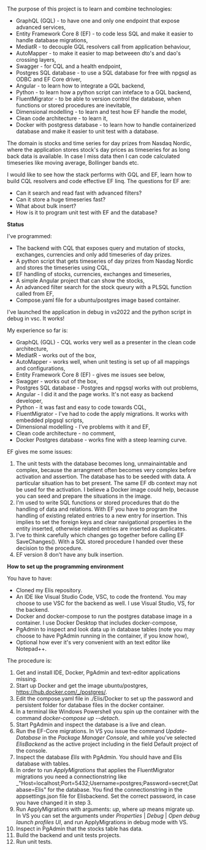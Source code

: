 The purpose of this project is to learn and combine technologies:
* GraphQL (GQL) - to have one and only one endpoint that expose advanced services,
* Entity Framework Core 8 (EF) - to code less SQL and make it easier to handle database migrations,
* MediatR - to decouple GQL resolvers call from application behaviour,
* AutoMapper - to make it easier to map betweeen dto's and dao's crossing layers,   
* Swagger - for CQL and a health endpoint,
* Postgres SQL database - to use a SQL database for free with npgsql as ODBC and EF Core driver,
* Angular - to learn how to integrate a GQL backend,
* Python - to learn how a python script can inteface to a GQL backend,
* FluentMigrator - to be able to version control the database, when functions or stored procedures are inevitable,
* Dimensional modelling - to learn and test how EF handle the model,
* Clean code architecture - to learn it,
* Docker with postgress database - to learn how to handle containerized database and make it easier to unit test with a database.

The domain is stocks and time series for day prizes from Nasdaq Nordic, where the application stores stock's day prices as timeseries for as long back data is available. In case I miss data then I can code calculated timeseries like moving average, Bollinger bands etc.

I would like to see how the stack performs with GQL and EF, learn how to build CQL resolvers and code effective EF linq.
The questions for EF are:
* Can it search and read fast with advanced filters?
* Can it store a huge timeseries fast?
* What about bulk insert?
* How is it to program unit test with EF and the database?

**Status**

I've programmed:
* The backend with CQL that exposes query and mutation of stocks, exchanges, currencies and only add timeseries of day prizes.
* A python script that gets timeseries of day prizes from Nasdag Nordic and stores the timeseries using CQL,
* EF handling of stocks, currencies, exchanges and timeseries,
* A simple Angular project that can show the stocks,
* An advanced filter search for the stock queury with a PLSQL function called from EF,
* Compose.yaml file for a ubuntu/postgres image based container.

I've launched the application in debug in vs2022 and the python script in debug in vsc. It works!

My experience so far is:
* GraphQL (GQL) - CQL works very well as a presenter in the clean code architecture,
* MediatR - works out of the box,
* AutoMapper - works well, when unit testing is set up of all mappings and configurations,
* Entity Framework Core 8 (EF) - gives me issues see below,
* Swagger - works out of the box,
* Postgres SQL database - Postgres and npgsql works with out problems,
* Angular - I did it and the page works. It's not easy as backend developer,
* Python - it was fast and easy to code towards CQL,
* FluentMigrator - I've had to code the apply migrations. It works with embedded plpgsql scripts,
* Dimensional modelling - I've problems with it and EF,
* Clean code architecture - no comment,
* Docker Postgres database - works fine with a steep learning curve.

EF gives me some issues:
1) The unit tests with the database becomes long, unmainaintable and complex, because the arrangment often becomes very complex before activation and assertion. The database has to be seeded with data. A particular situation has to bet present. The same EF db context may not be used for the activation. I believe a Docker image could help, because you can seed and prepare the situations in the image.
2) I'm used to write SQL functions or stored procedures that do the handling of data and relations. With EF you have to program the handling of existing related entries to a new entry for insertion. This implies to set the foreign keys and clear navigational properties in the entity inserted, otherwise related entries are inserted as duplicates.
3) I've to think carefully which changes go together before calling EF SaveChanges(). With a SQL stored procedure I handed over these decision to the procedure.
4) EF version 8 don't have any bulk insertion.

**How to set up the programming environment**

You have to have:
* Cloned my Elis repository.
* An IDE like Visual Studio Code, VSC, to code the frontend. You may choose to use VSC for the backend as well. I use Visual Studio, VS, for the backend.
* Docker and docker-compose to run the postgres database image in a container. I use Docker Desktop that includes docker-compose,
* PgAdmin to inspect and look data up in database tables (note you may choose to have PgAdmin running in the container, if you know how),
* Optional how ever it's very convenient with an text editor like Notepad++.

The procedure is:
1. Get and install IDE, Docker, PgAdmin and text-editor applications missing.
2. Start up Docker and get the image ubuntu/postgres, https://hub.docker.com/_/postgres/.
3. Edit the compose.yaml file in ./Elis/Docker to set up the password and persistent folder for database files in the docker container.
4. In a terminal like Windows Powershell you spin up the container with the command _docker-compose up --detach_.
5. Start PgAdmin and inspect the database is a live and clean.
6. Run the EF-Core migrations. In VS you issue the command _Update-Database_ in the _Package Manager Console_, and while you've selected _ElisBackend_ as the active project including in the field Default project of the console.
7. Inspect the database _Elis_ with PgAdmin. You should have and Elis database with tables.
8. In order to run _ApplyMigrations_ that applies the FluentMigrator migrations you need a connectionstring like _"Host=localhost;Port=5432;Username=postgres;Password=secret;Database=Elis" for the database. You find the connectionstring in the appsettings.json file for Elisbackend. Set the correct password, in case you have changed it in step 3.
9. Run ApplyMigrations with arguments: _<connectionsstring> up_, where _up_ means migrate up. In VS you can set the arguments under _Properties_ | _Debug_ | _Open debug launch profiles UI_, and run ApplyMigrations in debug mode with VS.  
11. Inspect in PgAdmin that the stocks table has data.
12. Build the backend and unit tests projects.
13. Run unit tests.
